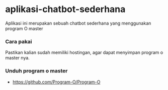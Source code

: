# aplikasi-chatbot-sederhana
Aplikasi ini merupakan sebuah chatbot sederhana yang menggunakan program O master
### Cara pakai
Pastikan kalian sudah memiliki hostingan, agar dapat menyimpan program o master nya.
### Unduh program o master
- https://github.com/Program-O/Program-O
